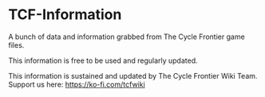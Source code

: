 # TCF-Information
A bunch of data and information grabbed from The Cycle Frontier game files. 

This information is free to be used and regularly updated.

This information is sustained and updated by The Cycle Frontier Wiki Team.
Support us here: https://ko-fi.com/tcfwiki
